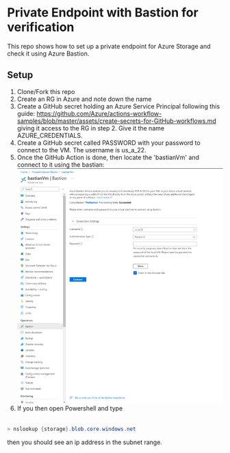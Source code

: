 # Private Endpoint with Bastion for verification

This repo shows how to set up a private endpoint for Azure Storage and check it using Azure Bastion.

## Setup

1. Clone/Fork this repo
2. Create an RG in Azure and note down the name
3. Create a GitHub secret holding an Azure Service Principal following this guide: <https://github.com/Azure/actions-workflow-samples/blob/master/assets/create-secrets-for-GitHub-workflows.md> giving it access to the RG in step 2. Give it the name AZURE_CREDENTIALS.
4. Create a GitHub secret called PASSWORD with your password to connect to the VM. The username is us_a_22.
5. Once the GitHub Action is done, then locate the 'bastianVm' and connect to it using the bastian:
![Bastian Example](images/bastian-example.png)
6. If you then open Powershell and type

```powershell

> nslookup {storage}.blob.core.windows.net
```

then you should see an ip address in the subnet range.
